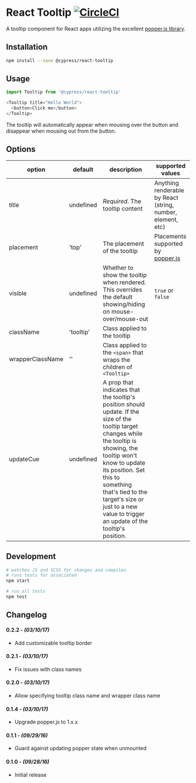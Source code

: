 # React Tooltip [![CircleCI](https://circleci.com/gh/cypress-io/react-tooltip.svg?style=svg)](https://circleci.com/gh/cypress-io/react-tooltip)

A tooltip component for React apps utilizing the excellent [popper.js library](https://popper.js.org).

## Installation

```sh
npm install --save @cypress/react-tooltip
```

## Usage

```javascript
import Tooltip from '@cypress/react-tooltip'

<Tooltip title="Hello World">
  <button>Click me</button>
</Tooltip>
```

The tooltip will automatically appear when mousing over the button and disappear when mousing out from the button.

## Options

option | default | description | supported values
---|----|----|----
title | undefined | _Required_. The tooltip content | Anything renderable by React (string, number, element, etc)
placement | 'top' | The placement of the tooltip | Placements supported by [popper.js](https://popper.js.org/documentation.html#new_Popper)
visible | undefined | Whether to show the tooltip when rendered. This overrides the default showing/hiding on mouse-over/mouse-out | `true` or `false`
className | 'tooltip' | Class applied to the tooltip
wrapperClassName | '' | Class applied to the `<span>` that wraps the children of `<Tooltip>`
updateCue | undefined | A prop that indicates that the tooltip's position should update. If the size of the tooltip target changes while the tooltip is showing, the tooltip won't know to update its position. Set this to something that's tied to the target's size or just to a new value to trigger an update of the tooltip's position.

## Development

```sh
# watches JS and SCSS for changes and compiles
# runs tests for associated
npm start

# run all tests
npm test
```

## Changelog

#### 0.2.2 - *(03/10/17)*
- Add customizable tooltip border

#### 0.2.1 - *(03/10/17)*
- Fix issues with class names

#### 0.2.0 - *(03/10/17)*
- Allow specifying tooltip class name and wrapper class name

#### 0.1.4 - *(03/10/17)*
- Upgrade popper.js to 1.x.x

#### 0.1.1 - *(09/29/16)*
- Guard against updating popper state when unmounted

#### 0.1.0 - *(09/28/16)*
- Initial release
